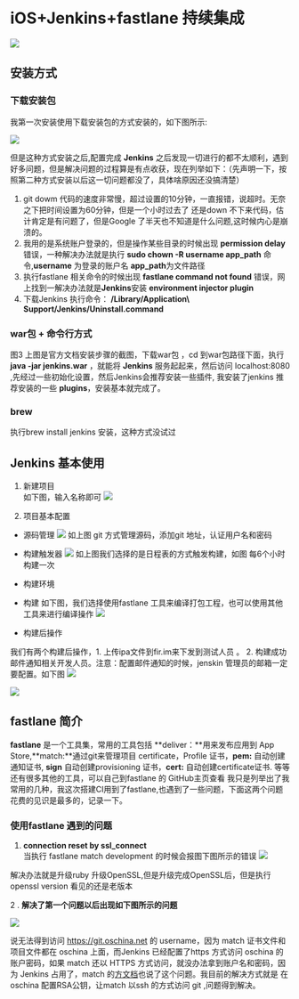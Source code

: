 # iOS+Jenkins+fastlane 持续集成
![](../assets/images/图1.jpeg)
## 安装方式
### 下载安装包
我第一次安装使用下载安装包的方式安装的，如下图所示:

![](../assets/images/图2.png)

但是这种方式安装之后,配置完成 **Jenkins** 之后发现一切进行的都不太顺利，遇到好多问题，但是解决问题的过程算是有点收获，现在列举如下：（先声明一下，按照第二种方式安装以后这一切问题都没了，具体啥原因还没搞清楚）<br>
1. git dowm 代码的速度非常慢，超过设置的10分钟，一直报错，说超时。无奈之下把时间设置为60分钟，但是一个小时过去了 还是down 不下来代码，估计肯定是有问题了，但是Google 了半天也不知道是什么问题,这时候内心是崩溃的。<br>
2. 我用的是系统账户登录的，但是操作某些目录的时候出现 **permission delay** 错误，一种解决办法就是执行 **sudo chown -R username app_path** 命令,**username** 为登录的账户名 **app_path**为文件路径<br>
3. 执行fastlane 相关命令的时候出现 **fastlane command not found** 错误，网上找到一解决办法就是**Jenkins**安装 **environment injector plugin** <br>
4. 下载Jenkins 执行命令： **/Library/Application\ Support/Jenkins/Uninstall.command**
### war包 + 命令行方式
图3
上图是官方文档安装步骤的截图，下载war包 ，cd 到war包路径下面，执行 **java -jar jenkins.war** ，就能将 **Jenkins** 服务起起来，然后访问 localhost:8080 ,先经过一些初始化设置，然后Jenkins会推荐安装一些插件, 我安装了jenkins 推荐安装的一些 **plugins**，安装基本就完成了。
### brew 
执行brew install jenkins 安装，这种方式没试过
## Jenkins 基本使用

1. 新建项目<br>
如下图，输入名称即可 
![](../assets/images/图3.png)

2. 项目基本配置


* 源码管理 
 ![](../assets/images/图4.jpeg)
 如上图 git 方式管理源码，添加git 地址，认证用户名和密码
* 构建触发器
![](../assets/images/图5.png)
如上图我们选择的是日程表的方式触发构建，如图 每6个小时构建一次

* 构建环境 
* 构建 
如下图，我们选择使用fastlane 工具来编译打包工程，也可以使用其他工具来进行编译操作
![](../assets/images/图6.png)

* 构建后操作

我们有两个构建后操作，1. 上传ipa文件到fir.im来下发到测试人员 。 2. 构建成功邮件通知相关开发人员。注意：配置邮件通知的时候，jenskin 管理员的邮箱一定要配置。如下图
![](../assets/images/图7.png)

![](../assets/images/图8.png)

## fastlane 简介
**fastlane** 是一个工具集，常用的工具包括 **deliver：**用来发布应用到 App Store,**match:**通过git来管理项目 certificate，Profile 证书，**pem:** 自动创建通知证书, **sign** 自动创建provisioning 证书，**cert:** 自动创建certificate证书. 等等还有很多其他的工具，可以自己到fastlane 的 GitHub主页查看  我只是列举出了我常用的几种，我这次搭建CI用到了fastlane,也遇到了一些问题，下面这两个问题花费的见识是最多的，记录一下。
### 使用fastlane 遇到的问题
1. **connection reset by ssl_connect**<br> 
当执行 fastlane match development 的时候会报图下图所示的错误 
![](../assets/images/图9.png)

解决办法就是升级ruby 升级OpenSSL,但是升级完成OpenSSL后，但是执行openssl version 看见的还是老版本

2 . **解决了第一个问题以后出现如下图所示的问题** 

 ![](../assets/images/图10.png) 
 
说无法得到访问 https://git.oschina.net 的 username，因为 match 证书文件和项目文件都在 oschina 上面，而Jenkins 已经配置了https 方式访问 oschina 的账户密码，如果 match 还以 HTTPS 方式访问，就没办法拿到账户名和密码，因为 Jenkins 占用了，match 的[方文档](https://github.com/fastlane/fastlane/tree/master/match)也说了这个问题。我目前的解决方式就是 在 oschina 配置RSA公钥，让match 以ssh 的方式访问 git ,问题得到解决。 



